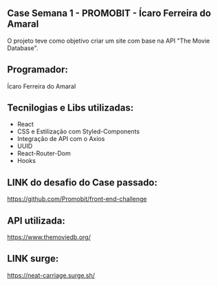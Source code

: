 ## Case Semana 1 - PROMOBIT - Ícaro Ferreira do Amaral

O projeto teve como objetivo criar um site com base na API "The Movie Database".

## Programador:
Ícaro Ferreira do Amaral

## Tecnilogias e Libs utilizadas:
- React
- CSS e Estilização com Styled-Components
- Integração de API com o Axios
- UUID
- React-Router-Dom
- Hooks

## LINK do desafio do Case passado:
https://github.com/Promobit/front-end-challenge

## API utilizada:
https://www.themoviedb.org/

## LINK surge:
https://neat-carriage.surge.sh/